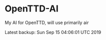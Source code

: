 # OpenTTD-AI
My AI for OpenTTD, will use primarily air

Latest backup: Sun Sep 15 04:06:01 UTC 2019
